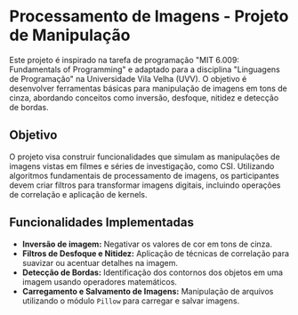 # Processamento de Imagens - Projeto de Manipulação

Este projeto é inspirado na tarefa de programação "MIT 6.009: Fundamentals of Programming" e adaptado para a disciplina "Linguagens de Programação" na Universidade Vila Velha (UVV). O objetivo é desenvolver ferramentas básicas para manipulação de imagens em tons de cinza, abordando conceitos como inversão, desfoque, nitidez e detecção de bordas. 

## Objetivo

O projeto visa construir funcionalidades que simulam as manipulações de imagens vistas em filmes e séries de investigação, como CSI. Utilizando algoritmos fundamentais de processamento de imagens, os participantes devem criar filtros para transformar imagens digitais, incluindo operações de correlação e aplicação de kernels.

## Funcionalidades Implementadas

- **Inversão de imagem:** Negativar os valores de cor em tons de cinza.
- **Filtros de Desfoque e Nitidez:** Aplicação de técnicas de correlação para suavizar ou acentuar detalhes na imagem.
- **Detecção de Bordas:** Identificação dos contornos dos objetos em uma imagem usando operadores matemáticos.
- **Carregamento e Salvamento de Imagens:** Manipulação de arquivos utilizando o módulo `Pillow` para carregar e salvar imagens.
